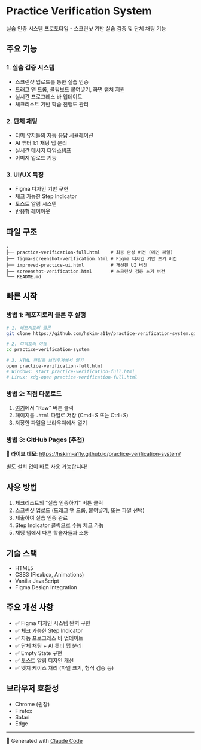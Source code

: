 # Practice Verification System

실습 인증 시스템 프로토타입 - 스크린샷 기반 실습 검증 및 단체 채팅 기능

## 주요 기능

### 1. 실습 검증 시스템
- 스크린샷 업로드를 통한 실습 인증
- 드래그 앤 드롭, 클립보드 붙여넣기, 화면 캡처 지원
- 실시간 프로그레스 바 업데이트
- 체크리스트 기반 학습 진행도 관리

### 2. 단체 채팅
- 더미 유저들의 자동 응답 시뮬레이션
- AI 튜터 1:1 채팅 탭 분리
- 실시간 메시지 타임스탬프
- 이미지 업로드 기능

### 3. UI/UX 특징
- Figma 디자인 기반 구현
- 체크 가능한 Step Indicator
- 토스트 알림 시스템
- 반응형 레이아웃

## 파일 구조

```
.
├── practice-verification-full.html    # 최종 완성 버전 (메인 파일)
├── figma-screenshot-verification.html # Figma 디자인 기반 초기 버전
├── improved-practice-ui.html          # 개선된 UI 버전
├── screenshot-verification.html       # 스크린샷 검증 초기 버전
└── README.md
```

## 빠른 시작

### 방법 1: 레포지토리 클론 후 실행

```bash
# 1. 레포지토리 클론
git clone https://github.com/hskim-a11y/practice-verification-system.git

# 2. 디렉토리 이동
cd practice-verification-system

# 3. HTML 파일을 브라우저에서 열기
open practice-verification-full.html
# Windows: start practice-verification-full.html
# Linux: xdg-open practice-verification-full.html
```

### 방법 2: 직접 다운로드

1. [여기](https://github.com/hskim-a11y/practice-verification-system/blob/main/practice-verification-full.html)에서 "Raw" 버튼 클릭
2. 페이지를 `.html` 파일로 저장 (Cmd+S 또는 Ctrl+S)
3. 저장한 파일을 브라우저에서 열기

### 방법 3: GitHub Pages (추천)

**🚀 라이브 데모**: https://hskim-a11y.github.io/practice-verification-system/

별도 설치 없이 바로 사용 가능합니다!

## 사용 방법

1. 체크리스트의 "실습 인증하기" 버튼 클릭
2. 스크린샷 업로드 (드래그 앤 드롭, 붙여넣기, 또는 파일 선택)
3. 제출하여 실습 인증 완료
4. Step Indicator 클릭으로 수동 체크 가능
5. 채팅 탭에서 다른 학습자들과 소통

## 기술 스택

- HTML5
- CSS3 (Flexbox, Animations)
- Vanilla JavaScript
- Figma Design Integration

## 주요 개선 사항

- ✅ Figma 디자인 시스템 완벽 구현
- ✅ 체크 가능한 Step Indicator
- ✅ 자동 프로그레스 바 업데이트
- ✅ 단체 채팅 + AI 튜터 탭 분리
- ✅ Empty State 구현
- ✅ 토스트 알림 디자인 개선
- ✅ 엣지 케이스 처리 (파일 크기, 형식 검증 등)

## 브라우저 호환성

- Chrome (권장)
- Firefox
- Safari
- Edge

---

🤖 Generated with [Claude Code](https://claude.com/claude-code)
